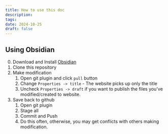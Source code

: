 ```yaml
---
title: How to use this doc
description: 
tags: 
date: 2024-10-25
draft: false
---
```

## Using Obsidian

0. Download and Install [Obsidian](https://obsidian.md/download)
1. Clone this repository
2. Make modification
	1. Open git plugin and click `pull` button
	2. Change `Properties -> title` - The website picks up only the title
	3. Uncheck `Properties -> draft` if you want to publish the files you've modified/created to website.
4. Save back to github
	1. Open git plugin
	2. Stage all
	3. Commit and Push
	4. Do this often, otherwise, you may get conflicts with others making modification. 



